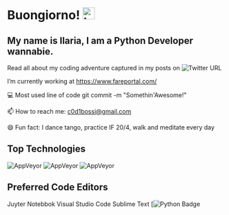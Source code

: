 # Buongiorno! <img src="https://user-images.githubusercontent.com/1303154/88677602-1635ba80-d120-11ea-84d8-d263ba5fc3c0.gif" width="28px" alt="hi">

## My name is Ilaria, I am a Python Developer wannabie.  


Read all about my coding adventure captured in my posts on 
![Twitter URL](https://img.shields.io/twitter/url?label=LinkedIn&logo=LinkedIn&style=social&url=https%3A%2F%2Fwww.linkedin.com%2Fin%2Filaria-bossi-3878b283%2F)

I’m currently working at https://www.fareportal.com/


💻 Most used line of code git commit -m "Somethin'Awesome!"

📫 How to reach me: c0d1bossi@gmail.com

😄 Fun fact: I dance tango, practice IF 20/4, walk and meditate every day

## Top Technologies
![AppVeyor](https://img.shields.io/appveyor/build/gruntjs/grunt?color=green&label=Python&logo=python&logoColor=green&style=for-the-badge)
![AppVeyor](https://img.shields.io/appveyor/build/gruntjs/grunt?color=pink&label=Javascript&logo=javascript&logoColor=pink&style=for-the-badge)
![AppVeyor](https://img.shields.io/appveyor/build/gruntjs/grunt?color=bright%20yellow&label=CSS&logo=CSS&logoColor=green&style=for-the-badge)

## Preferred Code Editors

Juyter Notebbok
Visual Studio Code 
Sublime Text
[![Python Badge](https://img.shields.io/twitter/url?label=LinkedIn&logo=LinkedIn&style=social&url=https%3A%2F%2Fwww.linkedin.com%2Fin%2Filaria-bossi-3878b283%2F)

